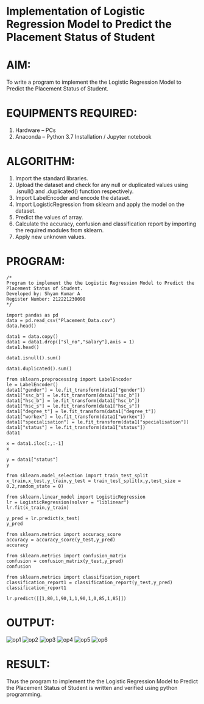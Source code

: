 # Implementation of Logistic Regression Model to Predict the Placement Status of Student

# AIM:
To write a program to implement the the Logistic Regression Model to Predict the Placement Status of Student.

# EQUIPMENTS REQUIRED:
1. Hardware – PCs
2. Anaconda – Python 3.7 Installation / Jupyter notebook

# ALGORITHM:
1. Import the standard libraries.
2. Upload the dataset and check for any null or duplicated values using .isnull()   and .duplicated() function respectively. 
3. Import LabelEncoder and encode the dataset.
4. Import LogisticRegression from sklearn and apply the model on the dataset.
5. Predict the values of array.
6. Calculate the accuracy, confusion and classification report by importing the required modules from sklearn.
7. Apply new unknown values.

# PROGRAM:
```
/*
Program to implement the the Logistic Regression Model to Predict the Placement Status of Student.
Developed by: Shyam Kumar A
Register Number: 212221230098
*/
```

```
import pandas as pd
data = pd.read_csv("Placement_Data.csv")
data.head()

data1 = data.copy()
data1 = data1.drop(["sl_no","salary"],axis = 1)
data1.head()

data1.isnull().sum()

data1.duplicated().sum()

from sklearn.preprocessing import LabelEncoder
le = LabelEncoder()
data1["gender"] = le.fit_transform(data1["gender"])
data1["ssc_b"] = le.fit_transform(data1["ssc_b"])
data1["hsc_b"] = le.fit_transform(data1["hsc_b"])
data1["hsc_s"] = le.fit_transform(data1["hsc_s"])
data1["degree_t"] = le.fit_transform(data1["degree_t"])
data1["workex"] = le.fit_transform(data1["workex"])
data1["specialisation"] = le.fit_transform(data1["specialisation"])
data1["status"] = le.fit_transform(data1["status"])
data1

x = data1.iloc[:,:-1]
x

y = data1["status"]
y

from sklearn.model_selection import train_test_split
x_train,x_test,y_train,y_test = train_test_split(x,y,test_size = 0.2,random_state = 0)

from sklearn.linear_model import LogisticRegression
lr = LogisticRegression(solver = "liblinear")
lr.fit(x_train,y_train)

y_pred = lr.predict(x_test)
y_pred

from sklearn.metrics import accuracy_score
accuracy = accuracy_score(y_test,y_pred)
accuracy

from sklearn.metrics import confusion_matrix
confusion = confusion_matrix(y_test,y_pred)
confusion

from sklearn.metrics import classification_report
classification_report1 = classification_report(y_test,y_pred)
classification_report1

lr.predict([[1,80,1,90,1,1,90,1,0,85,1,85]])
```

# OUTPUT:
![op1](https://user-images.githubusercontent.com/93427182/200741957-1843bd9e-417f-48cd-8421-656018090140.png)
![op2](https://user-images.githubusercontent.com/93427182/200741971-103b61e8-033d-418d-9739-5f4070cc17b6.png)
![op3](https://user-images.githubusercontent.com/93427182/200741985-3b652296-499b-421f-9ded-cc6a478deb5e.png)
![op4](https://user-images.githubusercontent.com/93427182/200742013-aca73f4a-3a9e-408a-b70e-21eb84161820.png)
![op5](https://user-images.githubusercontent.com/93427182/200742020-29a1e4e0-f69d-491b-8dc0-472a9db93bcc.png)
![op6](https://user-images.githubusercontent.com/93427182/200742030-157537bf-2a7c-4701-a7f7-0a3bf6f18645.png)



# RESULT:
Thus the program to implement the the Logistic Regression Model to Predict the Placement Status of Student is written and verified using python programming.
